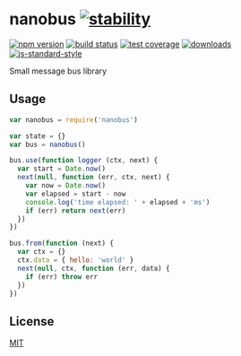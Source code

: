 # nanobus [![stability][0]][1]
[![npm version][2]][3] [![build status][4]][5] [![test coverage][6]][7]
[![downloads][8]][9] [![js-standard-style][10]][11]

Small message bus library

## Usage
```js
var nanobus = require('nanobus')

var state = {}
var bus = nanobus()

bus.use(function logger (ctx, next) {
  var start = Date.now()
  next(null, function (err, ctx, next) {
    var now = Date.now()
    var elapsed = start - now
    console.log('time elapsed: ' + elapsed + 'ms')
    if (err) return next(err)
  })
})

bus.from(function (next) {
  var ctx = {}
  ctx.data = { hello: 'world' }
  next(null, ctx, function (err, data) {
    if (err) throw err
  })
})
```

## License
[MIT](https://tldrlegal.com/license/mit-license)

[0]: https://img.shields.io/badge/stability-experimental-orange.svg?style=flat-square
[1]: https://nodejs.org/api/documentation.html#documentation_stability_index
[2]: https://img.shields.io/npm/v/nanobus.svg?style=flat-square
[3]: https://npmjs.org/package/nanobus
[4]: https://img.shields.io/travis/yoshuawuyts/nanobus/master.svg?style=flat-square
[5]: https://travis-ci.org/yoshuawuyts/nanobus
[6]: https://img.shields.io/codecov/c/github/yoshuawuyts/nanobus/master.svg?style=flat-square
[7]: https://codecov.io/github/yoshuawuyts/nanobus
[8]: http://img.shields.io/npm/dm/nanobus.svg?style=flat-square
[9]: https://npmjs.org/package/nanobus
[10]: https://img.shields.io/badge/code%20style-standard-brightgreen.svg?style=flat-square
[11]: https://github.com/feross/standard

